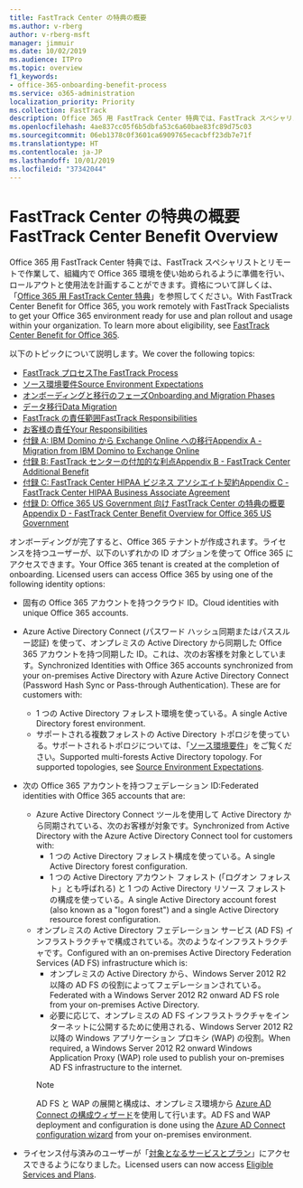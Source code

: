 ```yaml
---
title: FastTrack Center の特典の概要
ms.author: v-rberg
author: v-rberg-msft
manager: jimmuir
ms.date: 10/02/2019
ms.audience: ITPro
ms.topic: overview
f1_keywords:
- office-365-onboarding-benefit-process
ms.service: o365-administration
localization_priority: Priority
ms.collection: FastTrack
description: Office 365 用 FastTrack Center 特典では、FastTrack スペシャリストとリモートで作業して、組織内で Office 365 環境を使い始められるように準備を行い、ロールアウトと使用法を計画することができます。資格について詳しくは、「Office 365 用 FastTrack Center 特典」を参照してください。
ms.openlocfilehash: 4ae837cc05f6b5dbfa53c6a60bae83fc89d75c03
ms.sourcegitcommit: 06eb1378c0f3601ca6909765ecacbff23db7e71f
ms.translationtype: HT
ms.contentlocale: ja-JP
ms.lasthandoff: 10/01/2019
ms.locfileid: "37342044"
---
```

# <a name="fasttrack-center-benefit-overview"></a><span data-ttu-id="b0396-104">FastTrack Center の特典の概要</span><span class="sxs-lookup"><span data-stu-id="b0396-104">FastTrack Center Benefit Overview</span></span>

<span data-ttu-id="b0396-p102">Office 365 用 FastTrack Center 特典では、FastTrack スペシャリストとリモートで作業して、組織内で Office 365 環境を使い始められるように準備を行い、ロールアウトと使用法を計画することができます。資格について詳しくは、「[Office 365 用 FastTrack Center 特典](O365-fasttrack-benefit-for-office-365.md)」を参照してください。</span><span class="sxs-lookup"><span data-stu-id="b0396-p102">With FastTrack Center Benefit for Office 365, you work remotely with FastTrack Specialists to get your Office 365 environment ready for use and plan rollout and usage within your organization. To learn more about eligibility, see [FastTrack Center Benefit for Office 365](O365-fasttrack-benefit-for-office-365.md).</span></span>
  
<span data-ttu-id="b0396-107">以下のトピックについて説明します。</span><span class="sxs-lookup"><span data-stu-id="b0396-107">We cover the following topics:</span></span>
- [<span data-ttu-id="b0396-108">FastTrack プロセス</span><span class="sxs-lookup"><span data-stu-id="b0396-108">The FastTrack Process</span></span>](O365-fasttrack-process.md) 
- [<span data-ttu-id="b0396-109">ソース環境要件</span><span class="sxs-lookup"><span data-stu-id="b0396-109">Source Environment Expectations</span></span>](O365-source-environment-expectations.md)
- [<span data-ttu-id="b0396-110">オンボーディングと移行のフェーズ</span><span class="sxs-lookup"><span data-stu-id="b0396-110">Onboarding and Migration Phases</span></span>](O365-onboarding-and-migration.md)
- [<span data-ttu-id="b0396-111">データ移行</span><span class="sxs-lookup"><span data-stu-id="b0396-111">Data Migration</span></span>](O365-data-migration.md)
- [<span data-ttu-id="b0396-112">FastTrack の責任範囲</span><span class="sxs-lookup"><span data-stu-id="b0396-112">FastTrack Responsibilities</span></span>](O365-fasttrack-responsibilities.md)
- [<span data-ttu-id="b0396-113">お客様の責任</span><span class="sxs-lookup"><span data-stu-id="b0396-113">Your Responsibilities</span></span>](O365-your-responsibilities.md) 
- [<span data-ttu-id="b0396-114">付録 A: IBM Domino から Exchange Online への移行</span><span class="sxs-lookup"><span data-stu-id="b0396-114">Appendix A - Migration from IBM Domino to Exchange Online</span></span>](O365-from-ibm-domino-to-exchange-online.md)
- [<span data-ttu-id="b0396-115">付録 B: FastTrack センターの付加的な利点</span><span class="sxs-lookup"><span data-stu-id="b0396-115">Appendix B - FastTrack Center Additional Benefit</span></span>](O365-fasttrack-additional-benefits.md)
- [<span data-ttu-id="b0396-116">付録 C: FastTrack Center HIPAA ビジネス アソシエイト契約</span><span class="sxs-lookup"><span data-stu-id="b0396-116">Appendix C - FastTrack Center HIPAA Business Associate Agreement</span></span>](O365-hipaa-business-associate-agreement.md)
- [<span data-ttu-id="b0396-117">付録 D: Office 365 US Government 向け FastTrack Center の特典の概要</span><span class="sxs-lookup"><span data-stu-id="b0396-117">Appendix D - FastTrack Center Benefit Overview for Office 365 US Government</span></span>](US-Gov-appendix-overview.md)
    
<span data-ttu-id="b0396-p103">オンボーディングが完了すると、Office 365 テナントが作成されます。ライセンスを持つユーザーが、以下のいずれかの ID オプションを使って Office 365 にアクセスできます。</span><span class="sxs-lookup"><span data-stu-id="b0396-p103">Your Office 365 tenant is created at the completion of onboarding. Licensed users can access Office 365 by using one of the following identity options:</span></span>
- <span data-ttu-id="b0396-120">固有の Office 365 アカウントを持つクラウド ID。</span><span class="sxs-lookup"><span data-stu-id="b0396-120">Cloud identities with unique Office 365 accounts.</span></span>
- <span data-ttu-id="b0396-p104">Azure Active Directory Connect (パスワード ハッシュ同期またはパススルー認証) を使って、オンプレミスの Active Directory から同期した Office 365 アカウントを持つ同期した ID。これは、次のお客様を対象としています。</span><span class="sxs-lookup"><span data-stu-id="b0396-p104">Synchronized Identities with Office 365 accounts synchronized from your on-premises Active Directory with Azure Active Directory Connect (Password Hash Sync or Pass-through Authentication). These are for customers with:</span></span>
  - <span data-ttu-id="b0396-123">1 つの Active Directory フォレスト環境を使っている。</span><span class="sxs-lookup"><span data-stu-id="b0396-123">A single Active Directory forest environment.</span></span>
  - <span data-ttu-id="b0396-p105">サポートされる複数フォレストの Active Directory トポロジを使っている。サポートされるトポロジについては、「[ソース環境要件](O365-source-environment-expectations.md)」をご覧ください。</span><span class="sxs-lookup"><span data-stu-id="b0396-p105">Supported multi-forests Active Directory topology. For supported topologies, see [Source Environment Expectations](O365-source-environment-expectations.md).</span></span>
- <span data-ttu-id="b0396-126">次の Office 365 アカウントを持つフェデレーション ID:</span><span class="sxs-lookup"><span data-stu-id="b0396-126">Federated identities with Office 365 accounts that are:</span></span>
  - <span data-ttu-id="b0396-127">Azure Active Directory Connect ツールを使用して Active Directory から同期されている、次のお客様が対象です。</span><span class="sxs-lookup"><span data-stu-id="b0396-127">Synchronized from Active Directory with the Azure Active Directory Connect tool for customers with:</span></span>
      - <span data-ttu-id="b0396-128">1 つの Active Directory フォレスト構成を使っている。</span><span class="sxs-lookup"><span data-stu-id="b0396-128">A single Active Directory forest configuration.</span></span>
      - <span data-ttu-id="b0396-129">1 つの Active Directory アカウント フォレスト (「ログオン フォレスト」とも呼ばれる) と 1 つの Active Directory リソース フォレストの構成を使っている。</span><span class="sxs-lookup"><span data-stu-id="b0396-129">A single Active Directory account forest (also known as a "logon forest") and a single Active Directory resource forest configuration.</span></span>
  - <span data-ttu-id="b0396-130">オンプレミスの Active Directory フェデレーション サービス (AD FS) インフラストラクチャで構成されている。次のようなインフラストラクチャです。</span><span class="sxs-lookup"><span data-stu-id="b0396-130">Configured with an on-premises Active Directory Federation Services (AD FS) infrastructure which is:</span></span>
      - <span data-ttu-id="b0396-131">オンプレミスの Active Directory から、Windows Server 2012 R2 以降の AD FS の役割によってフェデレーションされている。</span><span class="sxs-lookup"><span data-stu-id="b0396-131">Federated with a Windows Server 2012 R2 onward AD FS role from your on-premises Active Directory.</span></span>
      - <span data-ttu-id="b0396-132">必要に応じて、オンプレミスの AD FS インフラストラクチャをインターネットに公開するために使用される、Windows Server 2012 R2 以降の Windows アプリケーション プロキシ (WAP) の役割。</span><span class="sxs-lookup"><span data-stu-id="b0396-132">When required, a Windows Server 2012 R2 onward Windows Application Proxy (WAP) role used to publish your on-premises AD FS infrastructure to the internet.</span></span>
    > [!NOTE]
    > <span data-ttu-id="b0396-133">AD FS と WAP の展開と構成は、オンプレミス環境から [Azure AD Connect の構成ウィザード](https://go.microsoft.com/fwlink/?linkid=844794)を使用して行います。</span><span class="sxs-lookup"><span data-stu-id="b0396-133">AD FS and WAP deployment and configuration is done using the [Azure AD Connect configuration wizard](https://go.microsoft.com/fwlink/?linkid=844794) from your on-premises environment.</span></span> 
  
- <span data-ttu-id="b0396-134">ライセンス付与済みのユーザーが「[対象となるサービスとプラン](M365-eligible-services-and-plans.md)」にアクセスできるようになりました。</span><span class="sxs-lookup"><span data-stu-id="b0396-134">Licensed users can now access [Eligible Services and Plans](M365-eligible-services-and-plans.md).</span></span>
    

 
